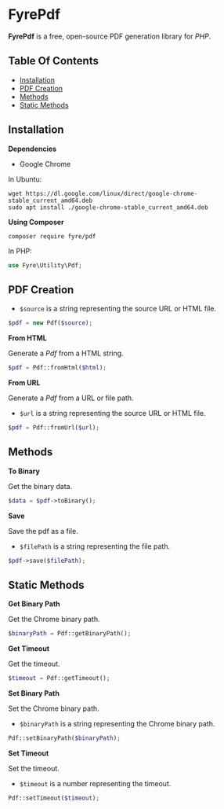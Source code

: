 # FyrePdf

**FyrePdf** is a free, open-source PDF generation library for *PHP*.


## Table Of Contents
- [Installation](#installation)
- [PDF Creation](#pdf-creation)
- [Methods](#methods)
- [Static Methods](#static-methods)



## Installation

**Dependencies**

- Google Chrome

In Ubuntu:

```
wget https://dl.google.com/linux/direct/google-chrome-stable_current_amd64.deb
sudo apt install ./google-chrome-stable_current_amd64.deb
```

**Using Composer**

```
composer require fyre/pdf
```

In PHP:

```php
use Fyre\Utility\Pdf;
```


## PDF Creation

- `$source` is a string representing the source URL or HTML file.

```php
$pdf = new Pdf($source);
```

**From HTML**

Generate a *Pdf* from a HTML string.

```php
$pdf = Pdf::fromHtml($html);
```

**From URL**

Generate a *Pdf* from a URL or file path.

- `$url` is a string representing the source URL or HTML file.

```php
$pdf = Pdf::fromUrl($url);
```


## Methods

**To Binary**

Get the binary data.

```php
$data = $pdf->toBinary();
```

**Save**

Save the pdf as a file.

- `$filePath` is a string representing the file path.

```php
$pdf->save($filePath);
```


## Static Methods

**Get Binary Path**

Get the Chrome binary path.

```php
$binaryPath = Pdf::getBinaryPath();
```

**Get Timeout**

Get the timeout.

```php
$timeout = Pdf::getTimeout();
```

**Set Binary Path**

Set the Chrome binary path.

- `$binaryPath` is a string representing the Chrome binary path.

```php
Pdf::setBinaryPath($binaryPath);
```

**Set Timeout**

Set the timeout.

- `$timeout` is a number representing the timeout.

```php
Pdf::setTimeout($timeout);
```